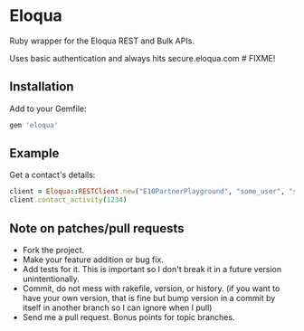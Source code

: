 Eloqua
============

Ruby wrapper for the Eloqua REST and Bulk APIs.  

Uses basic authentication and always hits secure.eloqua.com # FIXME!

Installation
------------

Add to your Gemfile:

```ruby
gem 'eloqua'
```

Example
-----

Get a contact's details:

```ruby
client = Eloqua::RESTClient.new("E10PartnerPlayground", "some_user", "some_pw")
client.contact_activity(1234)
```

Note on patches/pull requests
------

* Fork the project.
* Make your feature addition or bug fix.
* Add tests for it. This is important so I don't break it in a future version unintentionally.
* Commit, do not mess with rakefile, version, or history. (if you want to have your own version, that is fine but bump version in a commit by itself in another branch so I can ignore when I pull)
* Send me a pull request. Bonus points for topic branches.

